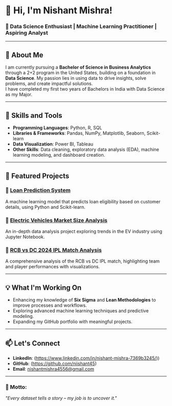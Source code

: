 # 👋 Hi, I'm Nishant Mishra!  

### 🎯 Data Science Enthusiast | Machine Learning Practitioner | Aspiring Analyst  

---

## 🚀 About Me
I am currently pursuing a **Bachelor of Science in Business Analytics** through a 2+2 program in the United States, building on a foundation in **Data Science**. My passion lies in using data to drive insights, solve problems, and create impactful solutions.  
I have completed my first two years of Bachelors in India with Data Science as my Major.

---

## 🌟 Skills and Tools
- **Programming Languages**: Python, R, SQL  
- **Libraries & Frameworks**: Pandas, NumPy, Matplotlib, Seaborn, Scikit-learn  
- **Data Visualization**: Power BI, Tableau  
- **Other Skills**: Data cleaning, exploratory data analysis (EDA), machine learning modeling, and dashboard creation.  

---

## 📂 Featured Projects
### 🔹 [Loan Prediction System](https://github.com/niishant45/Loan-Aprroval-Prediction-Project)
A machine learning model that predicts loan eligibility based on customer details, using Python and Scikit-learn.

### 🔹 [Electric Vehicles Market Size Analysis](https://github.com/niishant45/Electric-Vehicles-Market-Size-Analysis)
An in-depth data analysis project exploring trends in the EV industry using Jupyter Notebook.  

### 🔹 [RCB vs DC 2024 IPL Match Analysis](https://github.com/niishant45/Cricket-Match-analysis-2024-RCB-vs-DC-IPL)
A comprehensive analysis of the RCB vs DC IPL match, highlighting team and player performances with visualizations.  

---

## 💡 What I'm Working On
- Enhancing my knowledge of **Six Sigma** and **Lean Methodologies** to improve processes and workflows.  
- Exploring advanced machine learning techniques and predictive modeling.  
- Expanding my GitHub portfolio with meaningful projects.  

---

## 📫 Let's Connect
- **LinkedIn**: (https://www.linkedin.com/in/nishant-mishra-7369b3245/))  
- **GitHub**: (https://github.com/niishant45)  
- **Email**: nishantmishra4556@gmail.com 

---

### 🌱 Motto:  
*"Every dataset tells a story – my job is to uncover it."*
